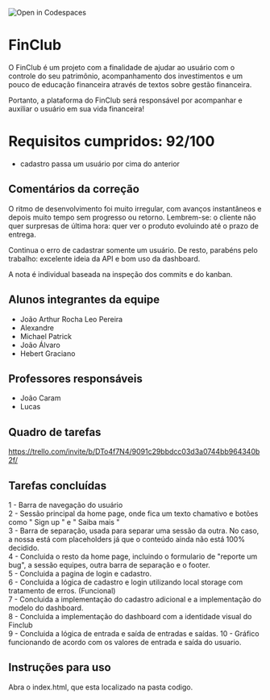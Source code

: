 ![Open in Codespaces](https://classroom.github.com/assets/open-in-codespaces-abfff4d4e15f9e1bd8274d9a39a0befe03a0632bb0f153d0ec72ff541cedbe34.svg)
# FinClub

O FinClub é um projeto com a finalidade de ajudar ao usuário com o controle do seu patrimônio, acompanhamento dos investimentos e um pouco de educação financeira através de textos sobre gestão financeira.

Portanto, a plataforma do FinClub será responsável por acompanhar e auxiliar o usuário em sua vida financeira!

# Requisitos cumpridos: 92/100
  - cadastro passa um usuário por cima do anterior
  
## Comentários da correção

O ritmo de desenvolvimento foi muito irregular, com avanços instantâneos e depois muito tempo sem progresso ou retorno.  Lembrem-se: o cliente não quer surpresas de última hora: quer ver o produto evoluindo até o prazo de entrega. 

Continua o erro de cadastrar somente um usuário. De resto, parabéns pelo trabalho: excelente ideia da API e bom uso da dashboard.

A nota é individual baseada na inspeção dos commits e do kanban.


## Alunos integrantes da equipe

* João Arthur Rocha Leo Pereira
* Alexandre
* Michael Patrick
* João Álvaro
* Hebert Graciano

## Professores responsáveis

* João Caram
* Lucas

## Quadro de tarefas
https://trello.com/invite/b/DTo4f7N4/9091c29bbdcc03d3a0744bb964340b2f/


## Tarefas concluídas

1 - Barra de navegação do usuário <br>
2 - Sessão principal da home page, onde fica um texto chamativo e botões como " Sign up " e " Saiba mais " <br>
3 - Barra de separação, usada para separar uma sessão da outra. No caso, a nossa está com placeholders já que o conteúdo ainda não está 100% decidido. <br>
4 - Concluida o resto da home page, incluindo o formulario de "reporte um bug", a sessão equipes, outra barra de separação e o footer. <br>
5 - Concluida a pagina de login e cadastro. <br>
6 - Concluida a lógica de cadastro e login utilizando local storage com tratamento de erros. (Funcional)<br>
7 - Concluida a implementação do cadastro adicional e a implementação do modelo do dashboard.<br>
8 - Concluida a implementação do dashboard com a identidade visual do Finclub<br>
9 - Concluida a lógica de entrada e saída de entradas e saídas.
10 - Gráfico funcionando de acordo com os valores de entrada e saída do usuario.


## Instruções para uso
Abra o index.html, que esta localizado na pasta codigo.
